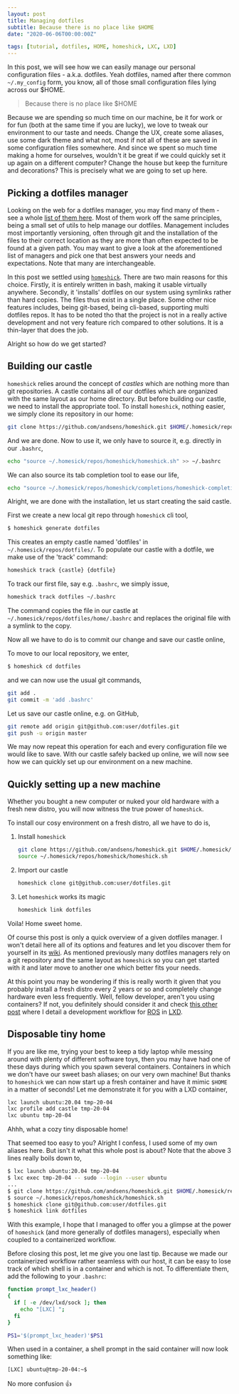 ```yaml
---
layout: post
title: Managing dotfiles
subtitle: Because there is no place like $HOME
date: "2020-06-06T00:00:00Z"

tags: [tutorial, dotfiles, HOME, homeshick, LXC, LXD]
---
```


In this post, we will see how we can easily manage our personal
configuration files - a.k.a. dotfiles.
Yeah dotfiles, named after there common `~/.my_config` form, you know,
all of those small configuration files lying across our $HOME.

> Because there is no place like $HOME

Because we are spending so much time on our machine, be it for work or for fun
(both at the same time if you are lucky),
we love to tweak our environment to our taste and needs.
Change the UX, create some aliases, use some dark theme and what not,
most if not all of these are saved in some configuration files somewhere.
And since we spent so much time making a home for ourselves,
wouldn't it be great if we could quickly set it up again on a different computer?
Change the house but keep the furniture and decorations?
This is precisely what we are going to set up here.

## Picking a dotfiles manager

Looking on the web for a dotfiles manager, you may find many of them -
see a whole [list of them here][dotfiles-list]. Most of them work off
the same principles, being a small set of utils to help manage our dotfiles.
Management includes most importantly versioning, often through git and
the installation of the files to their correct location as they are more than
often expected to be found at a given path.
You may want to give a look at the aforementioned list of managers
and pick one that best answers your needs and expectations.
Note that many are interchangeable.

In this post we settled using [`homeshick`][homeshick].
There are two main reasons for this choice.
Firstly, it is entirely written in bash, making it usable virtually anywhere.
Secondly, it 'installs' dotfiles on our system using symlinks rather than
hard copies. The files thus exist in a single place.
Some other nice features includes, being git-based, being cli-based,
supporting multi dotfiles repos.
It has to be noted tho that the project is not in a really active
development and not very feature rich compared to other solutions.
It is a thin-layer that does the job.

Alright so how do we get started?

## Building our castle

`homeshick` relies around the concept of *castles* which are nothing
more than git repositories.
A castle contains all of our dotfiles which are organized with the same
layout as our home directory.
But before building our castle, we need to install the appropriate tool.
To install `homeshick`, nothing easier, we simply clone its repository
in our home:

```bash
git clone https://github.com/andsens/homeshick.git $HOME/.homesick/repos/homeshick
```

And we are done. Now to use it, we only have to source it,
e.g. directly in our `.bashrc`,

```bash
echo "source ~/.homesick/repos/homeshick/homeshick.sh" >> ~/.bashrc
```

We can also source its tab completion tool to ease our life,

```bash
echo "source ~/.homesick/repos/homeshick/completions/homeshick-completion.bash" >> ~/.bashrc
```

Alright, we are done with the installation,
let us start creating the said castle.

First we create a new local git repo through `homeshick` cli tool,

```bash
$ homeshick generate dotfiles
```

This creates an empty castle named 'dotfiles' in
`~/.homesick/repos/dotfiles/`.
To populate our castle with a dotfile, we make use of the 'track' command:

```bash
homeshick track {castle} {dotfile}
```

To track our first file, say e.g. `.bashrc`, we simply issue,

```bash
homeshick track dotfiles ~/.bashrc
```

The command copies the file in our castle at
`~/.homesick/repos/dotfiles/home/.bashrc` and replaces the original file
with a symlink to the copy.

Now all we have to do is to commit our change and save our castle online,

To move to our local repository, we enter,

```bash
$ homeshick cd dotfiles
```

and we can now use the usual git commands,

```bash
git add .
git commit -m 'add .bashrc'
```

Let us save our castle online, e.g. on GitHub,

```bash
git remote add origin git@github.com:user/dotfiles.git
git push -u origin master
```

We may now repeat this operation for each and every configuration file
we would like to save.
With our castle safely backed up online, we will now see
how we can quickly set up our environment on a new machine.

## Quickly setting up a new machine

Whether you bought a new computer or nuked your old hardware with a
fresh new distro, you will now witness the true power of `homeshick`.

To install our cosy environment on a fresh distro,
all we have to do is,

1. Install `homeshick`

    ```bash
    git clone https://github.com/andsens/homeshick.git $HOME/.homesick/repos/homeshick
    source ~/.homesick/repos/homeshick/homeshick.sh
    ```

2. Import our castle

    ```bash
    homeshick clone git@github.com:user/dotfiles.git
    ```

3. Let `homeshick` works its magic

    ```bash
    homeshick link dotfiles
    ```

Voila! Home sweet home.

Of course this post is only a quick overview of a given dotfiles manager.
I won't detail here all of its options and features
and let you discover them for yourself in its [wiki][homeshick-wiki].
As mentioned previously many dotfiles managers rely on a git repository and the
same layout as `homeshick` so you can get started with it and later move to
another one which better fits your needs.

At this point you may be wondering if this is really worth it given that you probably
install a fresh distro every 2 years or so and completely change hardware even less
frequently.
Well, fellow developer, aren't you using containers?
If not, you definitely should consider it and check [this other post][LXD-post]
where I detail a development workflow for [ROS][ROS] in [LXD][LXC].

## Disposable tiny home

If you are like me, trying your best to keep a tidy laptop while
messing around with plenty of different software toys,
then you may have had one of these days during which you spawn several containers.
Containers in which we don't have our sweet bash aliases;
on our very own machine!
But thanks to `homeshick` we can now start up a fresh
container and have it mimic `$HOME` in a matter of seconds!
Let me demonstrate it for you with a LXD container,

```bash
lxc launch ubuntu:20.04 tmp-20-04
lxc profile add castle tmp-20-04
lxc ubuntu tmp-20-04
```

Ahhh, what a cozy tiny disposable home!

That seemed too easy to you? Alright I confess, I used some of my own aliases here.
But isn't it what this whole post is about?
Note that the above 3 lines really boils down to,

```bash
$ lxc launch ubuntu:20.04 tmp-20-04
$ lxc exec tmp-20-04 -- sudo --login --user ubuntu
...
$ git clone https://github.com/andsens/homeshick.git $HOME/.homesick/repos/homeshick
$ source ~/.homesick/repos/homeshick/homeshick.sh
$ homeshick clone git@github.com:user/dotfiles.git
$ homeshick link dotfiles
```

With this example,
I hope that I managed to offer you a glimpse at the power of `homeshick`
(and more generally of dotfiles managers),
especially when coupled to a containerized workflow.

Before closing this post, let me give you one last tip.
Because we made our containerized workflow rather seamless with our
host, it can be easy to lose track of which shell is in a container and which
is not. To differentiate them, add the following to your `.bashrc`:

```bash
function prompt_lxc_header()
{
  if [ -e /dev/lxd/sock ]; then
    echo "[LXC] ";
  fi
}

PS1='$(prompt_lxc_header)'$PS1
```

When used in a container,
a shell prompt in the said container will now look something like:

```bash
[LXC] ubuntu@tmp-20-04:~$
```

No more confusion :+1:

[//]: # (URLs)

[dotfiles-list]: https://dotfiles.github.io/utilities/
[homeshick]: https://github.com/andsens/homeshick
[homesick]: https://github.com/technicalpickles/homesick
[homeshick-wiki]: https://github.com/andsens/homeshick/wiki

[LXD-post]: /post/2020/lxc
[ROS]: https://www.ros.org/
[LXC]: https://linuxcontainers.org/
